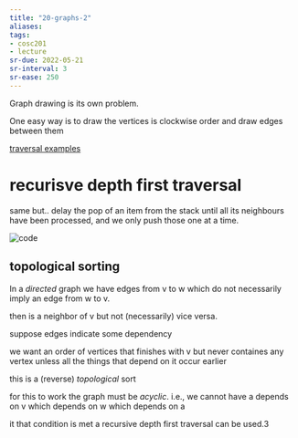 ```yaml
---
title: "20-graphs-2"
aliases: 
tags: 
- cosc201
- lecture
sr-due: 2022-05-21
sr-interval: 3
sr-ease: 250
---
```


Graph drawing is its own problem.

One easy way is to draw the vertices is clockwise order and draw edges between them

[traversal examples](https://echo360.net.au/lesson/86c6c819-3257-424e-b8e6-d17f4e1e9170/classroom#sortDirection=desc)

# recurisve depth first traversal
same but.. delay the pop of an item from the stack until all its neighbours have been processed, and we only push those one at a time.

![code](https://i.imgur.com/kWm9REo.png)

## topological sorting
In a *directed* graph we have edges from v to w which do not necessarily imply an edge from w to v.

then is a neighbor of v but not (necessarily) vice versa. 

suppose edges indicate some dependency

we want an order of vertices that finishes with v but never containes any vertex unless all the things that depend on it occur earlier

this is a (reverse) *topological* sort

for this to work the graph must be *acyclic*. i.e., we cannot have a depends on v which depends on w which depends on a

it that condition is met a recursive depth first traversal can be used.3
